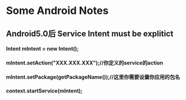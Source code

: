 # Some Android Notes
## Android5.0后 Service Intent  must be explitict
#### Intent mIntent = new Intent();
#### mIntent.setAction("XXX.XXX.XXX");//你定义的service的action
#### mIntent.setPackage(getPackageName());//这里你需要设置你应用的包名
#### context.startService(mIntent);
